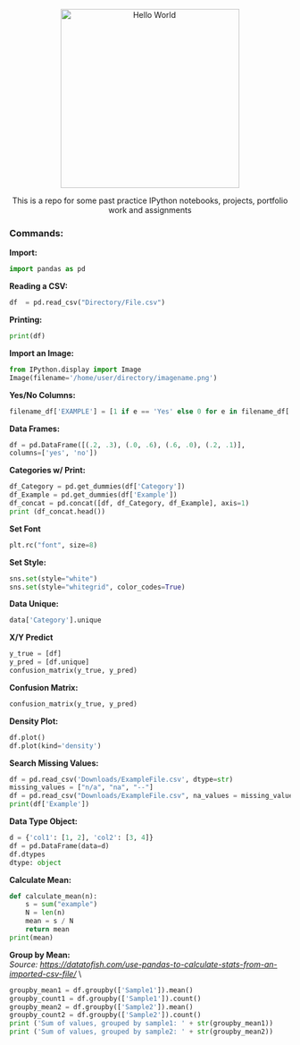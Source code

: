 <p align="center">
  <a href="https://github.com/Mentors4EDU">
    <img src="https://miro.medium.com/max/1024/0*4ty0Adbdg4dsVBo3.png" width="320" alt="Hello World">
  </a>
</p>

<p align="center">
This is a repo for some past practice IPython notebooks, projects, portfolio work and assignments
</p>

### Commands:

**Import:**
```python
import pandas as pd
```

**Reading a CSV:**
```python
df  = pd.read_csv("Directory/File.csv")
```
**Printing:** 
```python 
print(df)
```

**Import an Image:**
```python
from IPython.display import Image
Image(filename='/home/user/directory/imagename.png')
```

**Yes/No Columns:**
```python
filename_df['EXAMPLE'] = [1 if e == 'Yes' else 0 for e in filename_df['EXAMPLE']]
```
**Data Frames:**
```python
df = pd.DataFrame([(.2, .3), (.0, .6), (.6, .0), (.2, .1)],
columns=['yes', 'no'])
```
**Categories w/ Print:**
```python
df_Category = pd.get_dummies(df['Category'])
df_Example = pd.get_dummies(df['Example'])
df_concat = pd.concat([df, df_Category, df_Example], axis=1)
print (df_concat.head())
```
**Set Font**
```python
plt.rc("font", size=8)
```
**Set Style:**
```python
sns.set(style="white")
sns.set(style="whitegrid", color_codes=True)
```
**Data Unique:**
```python
data['Category'].unique
```
**X/Y Predict**
```python
y_true = [df]
y_pred = [df.unique]
confusion_matrix(y_true, y_pred)
```
**Confusion Matrix:**
```python
confusion_matrix(y_true, y_pred)
```
**Density Plot:**
```python
df.plot()
df.plot(kind='density')
```
**Search Missing Values:**
```python
df = pd.read_csv('Downloads/ExampleFile.csv', dtype=str)
missing_values = ["n/a", "na", "--"]
df = pd.read_csv("Downloads/ExampleFile.csv", na_values = missing_values)
print(df['Example'])
```
**Data Type Object:**
```python
d = {'col1': [1, 2], 'col2': [3, 4]}
df = pd.DataFrame(data=d)
df.dtypes
dtype: object
```
**Calculate Mean:**
```python
def calculate_mean(n):
    s = sum("example")
    N = len(n)
    mean = s / N
    return mean
print(mean)
```
**Group by Mean:** \
*Source: https://datatofish.com/use-pandas-to-calculate-stats-from-an-imported-csv-file/* \
```python
groupby_mean1 = df.groupby(['Sample1']).mean() 
groupby_count1 = df.groupby(['Sample1']).count()
groupby_mean2 = df.groupby(['Sample2']).mean() 
groupby_count2 = df.groupby(['Sample2']).count()
print ('Sum of values, grouped by sample1: ' + str(groupby_mean1))
print ('Sum of values, grouped by sample2: ' + str(groupby_mean2))
```
